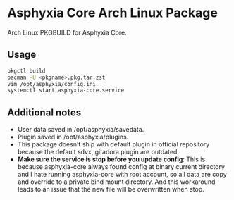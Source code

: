 # Asphyxia Core Arch Linux Package

Arch Linux PKGBUILD for Asphyxia Core.

## Usage

```bash
pkgctl build
pacman -U <pkgname>.pkg.tar.zst
vim /opt/asphyxia/config.ini
systemctl start asphyxia-core.service
```

## Additional notes
* User data saved in /opt/asphyxia/savedata.
* Plugin saved in /opt/asphyxia/plugins.
* This package doesn't ship with default plugin in official repository because the default sdvx, gitadora plugin are outdated.
* **Make sure the service is stop before you update config**: This is because asphyxia-core always found config at binary current directory
and I hate running asphyxia-core with root account, so all data are copy and override to a private bind mount directory.
And this workaround leads to an issue that the new file will be overwritten when stop.
